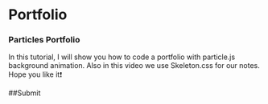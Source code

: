# Portfolio

### Particles Portfolio
In this tutorial, I will show you how to code a portfolio with particle.js background animation. Also in this video we use Skeleton.css for our notes. Hope you like it❗️

##Submit
